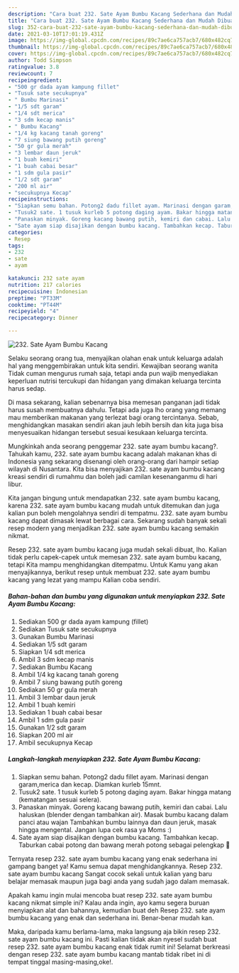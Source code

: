 ```yaml
---
description: "Cara buat 232. Sate Ayam Bumbu Kacang Sederhana dan Mudah Dibuat"
title: "Cara buat 232. Sate Ayam Bumbu Kacang Sederhana dan Mudah Dibuat"
slug: 352-cara-buat-232-sate-ayam-bumbu-kacang-sederhana-dan-mudah-dibuat
date: 2021-03-10T17:01:19.431Z
image: https://img-global.cpcdn.com/recipes/89c7ae6ca757acb7/680x482cq70/232-sate-ayam-bumbu-kacang-foto-resep-utama.jpg
thumbnail: https://img-global.cpcdn.com/recipes/89c7ae6ca757acb7/680x482cq70/232-sate-ayam-bumbu-kacang-foto-resep-utama.jpg
cover: https://img-global.cpcdn.com/recipes/89c7ae6ca757acb7/680x482cq70/232-sate-ayam-bumbu-kacang-foto-resep-utama.jpg
author: Todd Simpson
ratingvalue: 3.8
reviewcount: 7
recipeingredient:
- "500 gr dada ayam kampung fillet"
- "Tusuk sate secukupnya"
- " Bumbu Marinasi"
- "1/5 sdt garam"
- "1/4 sdt merica"
- "3 sdm kecap manis"
- " Bumbu Kacang"
- "1/4 kg kacang tanah goreng"
- "7 siung bawang putih goreng"
- "50 gr gula merah"
- "3 lembar daun jeruk"
- "1 buah kemiri"
- "1 buah cabai besar"
- "1 sdm gula pasir"
- "1/2 sdt garam"
- "200 ml air"
- "secukupnya Kecap"
recipeinstructions:
- "Siapkan semu bahan. Potong2 dadu fillet ayam. Marinasi dengan garam,merica dan kecap. Diamkan kurleb 15mnt."
- "Tusuk2 sate. 1 tusuk kurleb 5 potong daging ayam. Bakar hingga matang (kematangan sesuai selera)."
- "Panaskan minyak. Goreng kacang bawang putih, kemiri dan cabai. Lalu haluskan (blender dengan tambahkan air). Masak bumbu kacang dalam panci atau wajan Tambahkan bumbu lainnya dan daun jeruk, masak hingga mengental. Jangan lupa cek rasa ya Moms :)"
- "Sate ayam siap disajikan dengan bumbu kacang. Tambahkan kecap. Taburkan cabai potong dan bawang merah potong sebagai pelengkap 🥰"
categories:
- Resep
tags:
- 232
- sate
- ayam

katakunci: 232 sate ayam 
nutrition: 217 calories
recipecuisine: Indonesian
preptime: "PT33M"
cooktime: "PT44M"
recipeyield: "4"
recipecategory: Dinner

---
```



![232. Sate Ayam Bumbu Kacang](https://img-global.cpcdn.com/recipes/89c7ae6ca757acb7/680x482cq70/232-sate-ayam-bumbu-kacang-foto-resep-utama.jpg)

Selaku seorang orang tua, menyajikan olahan enak untuk keluarga adalah hal yang menggembirakan untuk kita sendiri. Kewajiban seorang  wanita Tidak cuman mengurus rumah saja, tetapi anda pun wajib menyediakan keperluan nutrisi tercukupi dan hidangan yang dimakan keluarga tercinta harus sedap.

Di masa  sekarang, kalian sebenarnya bisa memesan panganan jadi tidak harus susah membuatnya dahulu. Tetapi ada juga lho orang yang memang mau memberikan makanan yang terlezat bagi orang tercintanya. Sebab, menghidangkan masakan sendiri akan jauh lebih bersih dan kita juga bisa menyesuaikan hidangan tersebut sesuai kesukaan keluarga tercinta. 



Mungkinkah anda seorang penggemar 232. sate ayam bumbu kacang?. Tahukah kamu, 232. sate ayam bumbu kacang adalah makanan khas di Indonesia yang sekarang disenangi oleh orang-orang dari hampir setiap wilayah di Nusantara. Kita bisa menyajikan 232. sate ayam bumbu kacang kreasi sendiri di rumahmu dan boleh jadi camilan kesenanganmu di hari libur.

Kita jangan bingung untuk mendapatkan 232. sate ayam bumbu kacang, karena 232. sate ayam bumbu kacang mudah untuk ditemukan dan juga kalian pun boleh mengolahnya sendiri di tempatmu. 232. sate ayam bumbu kacang dapat dimasak lewat berbagai cara. Sekarang sudah banyak sekali resep modern yang menjadikan 232. sate ayam bumbu kacang semakin nikmat.

Resep 232. sate ayam bumbu kacang juga mudah sekali dibuat, lho. Kalian tidak perlu capek-capek untuk memesan 232. sate ayam bumbu kacang, tetapi Kita mampu menghidangkan ditempatmu. Untuk Kamu yang akan menyajikannya, berikut resep untuk membuat 232. sate ayam bumbu kacang yang lezat yang mampu Kalian coba sendiri.

<!--inarticleads1-->

##### Bahan-bahan dan bumbu yang digunakan untuk menyiapkan 232. Sate Ayam Bumbu Kacang:

1. Sediakan 500 gr dada ayam kampung (fillet)
1. Sediakan Tusuk sate secukupnya
1. Gunakan  Bumbu Marinasi
1. Sediakan 1/5 sdt garam
1. Siapkan 1/4 sdt merica
1. Ambil 3 sdm kecap manis
1. Sediakan  Bumbu Kacang
1. Ambil 1/4 kg kacang tanah goreng
1. Ambil 7 siung bawang putih goreng
1. Sediakan 50 gr gula merah
1. Ambil 3 lembar daun jeruk
1. Ambil 1 buah kemiri
1. Sediakan 1 buah cabai besar
1. Ambil 1 sdm gula pasir
1. Gunakan 1/2 sdt garam
1. Siapkan 200 ml air
1. Ambil secukupnya Kecap




<!--inarticleads2-->

##### Langkah-langkah menyiapkan 232. Sate Ayam Bumbu Kacang:

1. Siapkan semu bahan. Potong2 dadu fillet ayam. Marinasi dengan garam,merica dan kecap. Diamkan kurleb 15mnt.
1. Tusuk2 sate. 1 tusuk kurleb 5 potong daging ayam. Bakar hingga matang (kematangan sesuai selera).
1. Panaskan minyak. Goreng kacang bawang putih, kemiri dan cabai. Lalu haluskan (blender dengan tambahkan air). Masak bumbu kacang dalam panci atau wajan Tambahkan bumbu lainnya dan daun jeruk, masak hingga mengental. Jangan lupa cek rasa ya Moms :)
1. Sate ayam siap disajikan dengan bumbu kacang. Tambahkan kecap. Taburkan cabai potong dan bawang merah potong sebagai pelengkap 🥰




Ternyata resep 232. sate ayam bumbu kacang yang enak sederhana ini gampang banget ya! Kamu semua dapat menghidangkannya. Resep 232. sate ayam bumbu kacang Sangat cocok sekali untuk kalian yang baru belajar memasak maupun juga bagi anda yang sudah jago dalam memasak.

Apakah kamu ingin mulai mencoba buat resep 232. sate ayam bumbu kacang nikmat simple ini? Kalau anda ingin, ayo kamu segera buruan menyiapkan alat dan bahannya, kemudian buat deh Resep 232. sate ayam bumbu kacang yang enak dan sederhana ini. Benar-benar mudah kan. 

Maka, daripada kamu berlama-lama, maka langsung aja bikin resep 232. sate ayam bumbu kacang ini. Pasti kalian tiidak akan nyesel sudah buat resep 232. sate ayam bumbu kacang enak tidak rumit ini! Selamat berkreasi dengan resep 232. sate ayam bumbu kacang mantab tidak ribet ini di tempat tinggal masing-masing,oke!.

